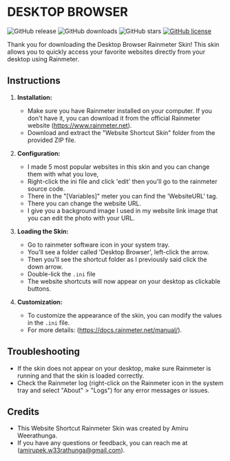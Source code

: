 # DESKTOP BROWSER
![GitHub release](https://img.shields.io/github/v/release/Amiru2007/Desktop-Browser)
![GitHub downloads](https://img.shields.io/github/downloads/Amiru2007/Desktop-Browser/total?color=2196F3)
![GitHub stars](https://img.shields.io/github/stars/Amiru2007/Desktop-Browser)
[![GitHub license](https://img.shields.io/badge/license-MIT-blue.svg)](https://img.shields.io/github/license/Amiru2007/Desktop-Browser)


Thank you for downloading the Desktop Browser Rainmeter Skin! This skin allows you to quickly access your favorite websites directly from your desktop using Rainmeter.


## Instructions

1. **Installation:**
   - Make sure you have Rainmeter installed on your computer. If you don't have it, you can download it from the official Rainmeter website (https://www.rainmeter.net).
   - Download and extract the "Website Shortcut Skin" folder from the provided ZIP file.

2. **Configuration:**
   - I made 5 most popular  websites in this skin and you can change them with what you love,
   - Right-click the ini file and click 'edit' then you'll go to the rainmeter source code.
   - There in the "[Variables]" meter you can find the 'WebsiteURL' tag.
   - There you can change the website URL.
   - I give you a background image I used in my website link image that you can edit the photo with your URL.

3. **Loading the Skin:**
   - Go to rainmeter software icon in your system tray.
   - You'll see a folder called 'Desktop Browser', left-click the arrow.
   - Then you'll see the shortcut folder as I previously said click the down arrow.
   - Double-lick the `.ini` file
   - The website shortcuts will now appear on your desktop as clickable buttons.

4. **Customization:**
   - To customize the appearance of the skin, you can modify the values in the `.ini` file.
   - For more details: (https://docs.rainmeter.net/manual/).

## Troubleshooting

- If the skin does not appear on your desktop, make sure Rainmeter is running and that the skin is loaded correctly.
- Check the Rainmeter log (right-click on the Rainmeter icon in the system tray and select "About" > "Logs") for any error messages or issues.

## Credits

- This Website Shortcut Rainmeter Skin was created by Amiru Weerathunga.
- If you have any questions or feedback, you can reach me at (amirupek.w33rathunga@gmail.com).
